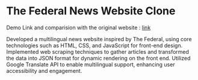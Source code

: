 # The Federal News Website Clone

Demo Link and comparision with the original website : [link]([url](https://drive.google.com/file/d/1BUlKvhCzubuaeRY0vrmaqZvTjKCjLyZ7/view?usp=sharing))

Developed a multilingual news website inspired by The Federal, using core technologies such as HTML, CSS, and JavaScript for front-end design. Implemented web scraping techniques to gather articles and transformed the data into JSON format for dynamic rendering on the front end. Utilized Google Translate API to enable multilingual support, enhancing user accessibility and engagement.
